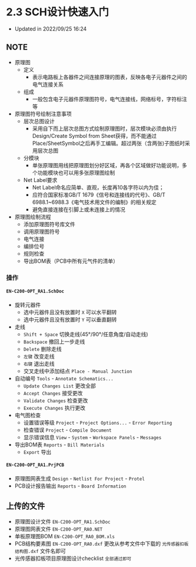 # 2.3 SCH设计快速入门

* Updated in 2022/09/25 16:24

## NOTE

* 原理图
  * 定义
    * 表示电路板上各器件之间连接原理的图表，反映各电子元器件之间的电气连接关系
  * 组成
    * 一般包含电子元器件原理图符号，电气连接线，网络标号，字符标注等
* 原理图符号绘制注意事项
  * 层次总图设计
    * 采用自下而上层次总图方式绘制原理图时，层次模块必须由执行Design/Create Symbol from Sheet获得，而不能通过Place/SheetSymbol之后再手工编辑。超过两张（含两张)子图纸时采用层次总图
  * 分模块
    * 单张原理图用线把原理图划分好区域，再各个区域做好功能说明，多个功能模块也可以用多张原理图绘制
  * Net Label要求
    * Net Label命名应简单、直观，长度再10各字符以内为佳；
    * 应符合国家标准GB/T 1679《信号和连接线的代号》、GB/T 6988.1~6988.3《电气技术用文件的编制》的相关规定
    * 避免直接连接在引脚上或未连接上的情况
* 原理图绘制流程
  * 添加原理图符号库文件
  * 调用原理图符号
  * 电气连接
  * 编排位号
  * 规则检查
  * 导出BOM表（PCB中所有元气件的清单）

### 操作

#### `EN-C200-OPT_RA1.SchDoc`

* 旋转元器件
  * 选中元器件且没有放置时 `X` 可以水平翻转
  * 选中元器件且没有放置时 `Y` 可以垂直翻转
* 走线
  * `Shift + Space` 切换走线(45°/90°/任意角度/自动走线)
  * `Backspace` 撤回上一步走线
  * `Delete` 删除走线
  * `左键` 改变走线
  * `右键` 退出走线
  * 交叉走线中添加结点 `Place - Manual Junction`
* 自动编号 `Tools` - `Annotate Schematics...`
  * `Update Changes List` 更改全部
  * `Accept Changes` 接受更改
  * `Validate Changes` 检查更改
  * `Execute Changes` 执行更改
* 电气图检查
  * 设置错误等级 `Project` - `Project Options...` - `Error Reporting`
  * 检查错误 `Project` - `Compile Document`
  * 显示错误信息 `View` - `System` - `Workspace Panels` - `Messages`
* 导出BOM表 `Reports` - `Bill Materials`
  * `Export` 导出

#### `EN-C200-OPT_RA1.PrjPCB`

* 原理图网表生成 `Design` - `Netlist For Project` - `Protel`
* PCB设计报告输出 `Reports` - `Board Information`

## 上传的文件

* 原理图设计文件 `EN-C200-OPT_RA1.SchDoc`
* 原理图网表文件 `EN-C200-OPT_RA0.NET`
* 单板原理图BOM `EN-C200-OPT_RA0_BOM.xls`
* PCB结构要素图 `EN-C200-OPT_RA0.dxf` 更改从参考文件中下载的 `光传感器扣板结构图.dxf` 文件名即可
* 光传感器扣板项目原理图设计checklist `全部通过即可`
